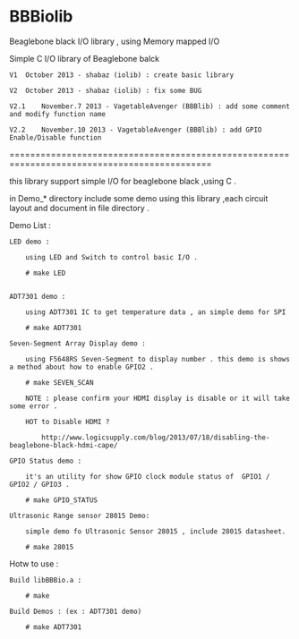 BBBiolib
=======

Beaglebone black I/O library , using Memory mapped I/O

Simple C I/O library of Beaglebone balck

	V1 	October 2013 - shabaz (iolib) : create basic library 

	V2 	October 2013 - shabaz (iolib) : fix some BUG

	V2.1	November.7 2013 - VagetableAvenger (BBBlib) : add some comment and modify function name

	V2.2	November.10 2013 - VagetableAvenger (BBBlib) : add GPIO Enable/Disable function


=============================================================================================

this library support simple I/O for beaglebone black ,using C .

in Demo_* directory include some demo using this library ,each circuit layout and document in file directory .

Demo List :

	LED demo :

		using LED and Switch to control basic I/O .

		# make LED


	ADT7301 demo :

		using ADT7301 IC to get temperature data , an simple demo for SPI

		# make ADT7301

	Seven-Segment Array Display demo :

		using F5648RS Seven-Segment to display number . this demo is shows a method about how to enable GPIO2 .

		# make SEVEN_SCAN

		NOTE : please confirm your HDMI display is disable or it will take some error .

		HOT to Disable HDMI ? 

			http://www.logicsupply.com/blog/2013/07/18/disabling-the-beaglebone-black-hdmi-cape/ 

	GPIO Status demo :

		it's an utility for show GPIO clock module status of  GPIO1 / GPIO2 / GPIO3 .

		# make GPIO_STATUS

	Ultrasonic Range sensor 28015 Demo:

		simple demo fo Ultrasonic Sensor 28015 , include 28015 datasheet.

		# make 28015



Hotw to use :

	Build libBBBio.a :

		# make
	
	Build Demos : (ex : ADT7301 demo)

		# make ADT7301
